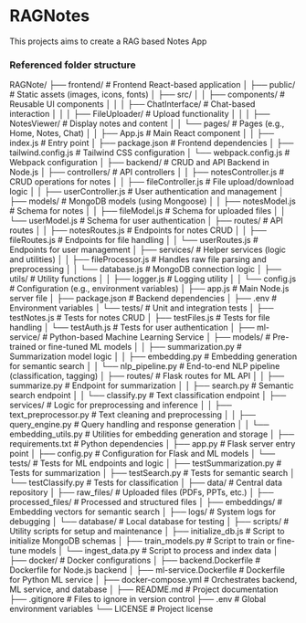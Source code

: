 # RAGNotes
This projects aims to create a  RAG based Notes App


### Referenced folder structure 

RAGNote/
├── frontend/                     # Frontend React-based application
│   ├── public/                   # Static assets (images, icons, fonts)
│   ├── src/
│   │   ├── components/           # Reusable UI components
│   │   │   ├── ChatInterface/    # Chat-based interaction
│   │   │   ├── FileUploader/     # Upload functionality
│   │   │   ├── NotesViewer/      # Display notes and content
│   │   └── pages/                # Pages (e.g., Home, Notes, Chat)
│   │   ├── App.js                # Main React component
│   │   ├── index.js              # Entry point
│   ├── package.json              # Frontend dependencies
│   ├── tailwind.config.js        # Tailwind CSS configuration
│   └── webpack.config.js         # Webpack configuration
│
├── backend/                      # CRUD and API Backend in Node.js
│   ├── controllers/              # API controllers
│   │   ├── notesController.js    # CRUD operations for notes
│   │   ├── fileController.js     # File upload/download logic
│   │   ├── userController.js     # User authentication and management
│   ├── models/                   # MongoDB models (using Mongoose)
│   │   ├── notesModel.js         # Schema for notes
│   │   ├── fileModel.js          # Schema for uploaded files
│   │   └── userModel.js          # Schema for user authentication
│   ├── routes/                   # API routes
│   │   ├── notesRoutes.js        # Endpoints for notes CRUD
│   │   ├── fileRoutes.js         # Endpoints for file handling
│   │   └── userRoutes.js         # Endpoints for user management
│   ├── services/                 # Helper services (logic and utilities)
│   │   ├── fileProcessor.js      # Handles raw file parsing and preprocessing
│   │   └── database.js           # MongoDB connection logic
│   ├── utils/                    # Utility functions
│   │   ├── logger.js             # Logging utility
│   │   └── config.js             # Configuration (e.g., environment variables)
│   ├── app.js                    # Main Node.js server file
│   ├── package.json              # Backend dependencies
│   ├── .env                      # Environment variables
│   └── tests/                    # Unit and integration tests
│       ├── testNotes.js          # Tests for notes CRUD
│       ├── testFiles.js          # Tests for file handling
│       └── testAuth.js           # Tests for user authentication
│
├── ml-service/                   # Python-based Machine Learning Service
│   ├── models/                   # Pre-trained or fine-tuned ML models
│   │   ├── summarization.py      # Summarization model logic
│   │   ├── embedding.py          # Embedding generation for semantic search
│   │   └── nlp_pipeline.py       # End-to-end NLP pipeline (classification, tagging)
│   ├── routes/                   # Flask routes for ML API
│   │   ├── summarize.py          # Endpoint for summarization
│   │   ├── search.py             # Semantic search endpoint
│   │   └── classify.py           # Text classification endpoint
│   ├── services/                 # Logic for preprocessing and inference
│   │   ├── text_preprocessor.py  # Text cleaning and preprocessing
│   │   ├── query_engine.py       # Query handling and response generation
│   │   └── embedding_utils.py    # Utilities for embedding generation and storage
│   ├── requirements.txt          # Python dependencies
│   ├── app.py                    # Flask server entry point
│   ├── config.py                 # Configuration for Flask and ML models
│   └── tests/                    # Tests for ML endpoints and logic
│       ├── testSummarization.py  # Tests for summarization
│       ├── testSearch.py         # Tests for semantic search
│       └── testClassify.py       # Tests for classification
│
├── data/                         # Central data repository
│   ├── raw_files/                # Uploaded files (PDFs, PPTs, etc.)
│   ├── processed_files/          # Processed and structured files
│   ├── embeddings/               # Embedding vectors for semantic search
│   ├── logs/                     # System logs for debugging
│   └── database/                 # Local database for testing
│
├── scripts/                      # Utility scripts for setup and maintenance
│   ├── initialize_db.js          # Script to initialize MongoDB schemas
│   ├── train_models.py           # Script to train or fine-tune models
│   └── ingest_data.py            # Script to process and index data
│
├── docker/                       # Docker configurations
│   ├── backend.Dockerfile        # Dockerfile for Node.js backend
│   ├── ml-service.Dockerfile     # Dockerfile for Python ML service
│   ├── docker-compose.yml        # Orchestrates backend, ML service, and database
│
├── README.md                     # Project documentation
├── .gitignore                    # Files to ignore in version control
├── .env                          # Global environment variables
└── LICENSE                       # Project license
